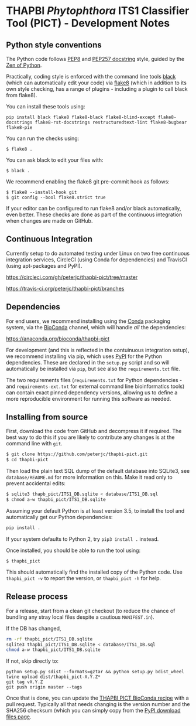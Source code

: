 # THAPBI *Phytophthora* ITS1 Classifier Tool (PICT) - Development Notes

## Python style conventions

The Python code follows [PEP8](https://www.python.org/dev/peps/pep-0008/)
and [PEP257 docstring](https://www.python.org/dev/peps/pep-0257/) style,
guided by the [Zen of Python](https://www.python.org/dev/peps/pep-0020/).

Practically, coding style is enforced with the command line tools
[black](https://github.com/python/black) (which can automatically edit
your code) via [flake8](http://flake8.pycqa.org/) (which in addition to
its own style checking, has a range of plugins - including a plugin to
call black from flake8).

You can install these tools using:

```console
pip install black flake8 flake8-black flake8-blind-except flake8-docstrings flake8-rst-docstrings restructuredtext-lint flake8-bugbear flake8-pie
```

You can run the checks using:

```console
$ flake8 .
```

You can ask black to edit your files with:

```console
$ black .
```

We recommend enabling the flake8 git pre-commit hook as follows:

```console
$ flake8 --install-hook git
$ git config --bool flake8.strict true
```

If your editor can be configured to run flake8 and/or black automatically,
even better. These checks are done as part of the continuous integration
when changes are made on GitHub.


## Continuous Integration

Currently setup to do automated testing under Linux on two free continuous
integration services, CircleCI (using Conda for dependencies) and TravisCI
(using apt-packages and PyPI).

https://circleci.com/gh/peterjc/thapbi-pict/tree/master

https://travis-ci.org/peterjc/thapbi-pict/branches


## Dependencies

For end users, we recommend installing using the [Conda](https://conda.io/)
packaging system, via the [BioConda](https://bioconda.github.io/) channel,
which will handle *all* the dependencies:

https://anaconda.org/bioconda/thapbi-pict

For development (and this is reflected in the contuinuous integration setup),
we recommend installing via pip, which uses [PyPI](https://pypi.python.org/)
for the Python dependencies. These are declared in the ``setup.py`` script
and so will automatically be installed via ``pip``, but see also the
``requirements.txt`` file.

The two requirements files (``requirements.txt`` for Python dependencies -
and ``requirements-ext.txt`` for external command line bioinformatics tools)
can contain exact pinned dependency versions, allowing us to define a more
reproducible environment for running this software as needed.


## Installing from source

First, download the code from GitHub and decompress it if required. The best
way to do this if you are likely to contribute any changes is at the command
line with ``git``.

```bash
$ git clone https://github.com/peterjc/thapbi-pict.git
$ cd thapbi-pict
```

Then load the plain text SQL dump of the default database into SQLite3, see
``database/README.md`` for more information on this. Make it read only to
prevent accidental edits:

```bash
$ sqlite3 thapb_pict/ITS1_DB.sqlite < database/ITS1_DB.sql
$ chmod a-w thapbi_pict/ITS1_DB.sqlite
```

Assuming your default Python is at least version 3.5, to install the tool
and automatically get our Python dependencies:

```bash
pip install .
```

If your system defaults to Python 2, try ``pip3 install .`` instead.

Once installed, you should be able to run the tool using:

```
$ thapbi_pict
```

This should automatically find the installed copy of the Python code. Use
``thapbi_pict -v`` to report the version, or ``thapbi_pict -h`` for help.


## Release process

For a release, start from a clean git checkout (to reduce the chance of
bundling any stray local files despite a cautious ``MANIFEST.in``).

If the DB has changed,

```bash
rm -rf thapbi_pict/ITS1_DB.sqlite
sqlite3 thapbi_pict/ITS1_DB.sqlite < database/ITS1_DB.sql
chmod a-w thapbi_pict/ITS1_DB.sqlite
```

If not, skip directly to:

```
python setup.py sdist --formats=gztar && python setup.py bdist_wheel
twine upload dist/thapbi_pict-X.Y.Z*
git tag vX.Y.Z
git push origin master --tags
```

Once that is done, you can update the [THAPBI PICT BioConda
recipe](https://github.com/bioconda/bioconda-recipes/blob/master/recipes/thapbi-pict/meta.yaml)
with a pull request. Typically all that needs changing is the version number
and the SHA256 checksum (which you can simply copy from the [PyPI download files
page](https://github.com/bioconda/bioconda-recipes/blob/master/recipes/thapbi-pict/meta.yaml).
